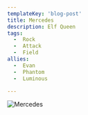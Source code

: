 ```yaml
---
templateKey: 'blog-post'
title: Mercedes
description: Elf Queen
tags:
  -  Rock
  -  Attack
  -  Field
allies:
  -  Evan
  -  Phantom
  -  Luminous

---
```

![Mercedes](/img/Mercedes.png)
